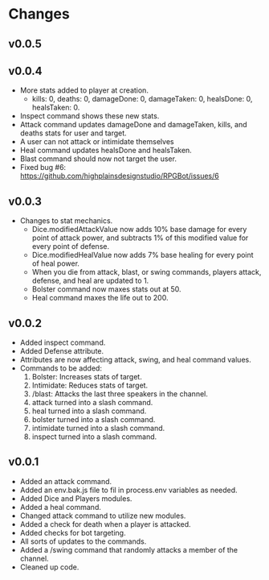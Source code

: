 # Changes

## v0.0.5


## v0.0.4

- More stats added to player at creation.
  - kills: 0, deaths: 0, damageDone: 0, damageTaken: 0, healsDone: 0, healsTaken: 0.
- Inspect command shows these new stats.
- Attack command updates damageDone and damageTaken, kills, and deaths stats for user and target.
- A user can not attack or intimidate themselves
- Heal command updates healsDone and healsTaken.
- Blast command should now not target the user.
- Fixed bug #6: https://github.com/highplainsdesignstudio/RPGBot/issues/6

## v0.0.3

- Changes to stat mechanics.
  - Dice.modifiedAttackValue now adds 10% base damage for every point of attack power, and subtracts 1% of this modified value for every point of defense.
  - Dice.modifiedHealValue now adds 7% base healing for every point of heal power.
  - When you die from attack, blast, or swing commands, players attack, defense, and heal are updated to 1.
  - Bolster command now maxes stats out at 50.
  - Heal command maxes the life out to 200.

## v0.0.2

- Added inspect command.
- Added Defense attribute.
- Attributes are now affecting attack, swing, and heal command values.
- Commands to be added:
    1. Bolster: Increases stats of target.
    2. Intimidate: Reduces stats of target.
    3. /blast: Attacks the last three speakers in the channel.
    4. attack turned into a slash command.
    5. heal turned into a slash command.
    6. bolster turned into a slash command.
    7. intimidate turned into a slash command.
    8. inspect turned into a slash command.

## v0.0.1

- Added an attack command.
- Added an env.bak.js file to fil in process.env variables as needed.
- Added Dice and Players modules.
- Added a heal command.
- Changed attack command to utilize new modules.
- Added a check for death when a player is attacked.
- Added checks for bot targeting.
- All sorts of updates to the commands.
- Added a /swing command that randomly attacks a member of the channel.
- Cleaned up code.
